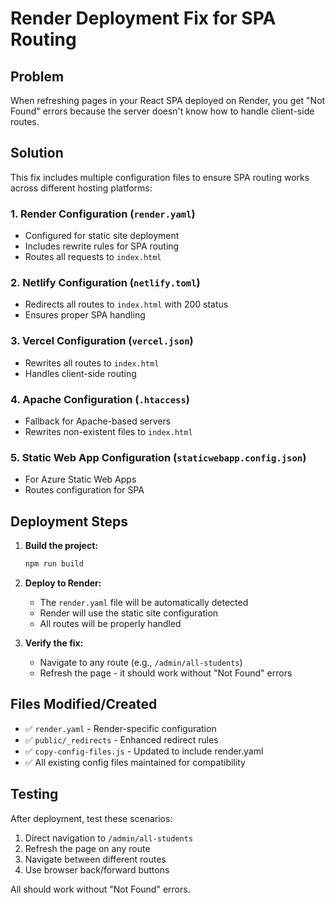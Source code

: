 # Render Deployment Fix for SPA Routing

## Problem
When refreshing pages in your React SPA deployed on Render, you get "Not Found" errors because the server doesn't know how to handle client-side routes.

## Solution
This fix includes multiple configuration files to ensure SPA routing works across different hosting platforms:

### 1. Render Configuration (`render.yaml`)
- Configured for static site deployment
- Includes rewrite rules for SPA routing
- Routes all requests to `index.html`

### 2. Netlify Configuration (`netlify.toml`)
- Redirects all routes to `index.html` with 200 status
- Ensures proper SPA handling

### 3. Vercel Configuration (`vercel.json`)
- Rewrites all routes to `index.html`
- Handles client-side routing

### 4. Apache Configuration (`.htaccess`)
- Fallback for Apache-based servers
- Rewrites non-existent files to `index.html`

### 5. Static Web App Configuration (`staticwebapp.config.json`)
- For Azure Static Web Apps
- Routes configuration for SPA

## Deployment Steps

1. **Build the project:**
   ```bash
   npm run build
   ```

2. **Deploy to Render:**
   - The `render.yaml` file will be automatically detected
   - Render will use the static site configuration
   - All routes will be properly handled

3. **Verify the fix:**
   - Navigate to any route (e.g., `/admin/all-students`)
   - Refresh the page - it should work without "Not Found" errors

## Files Modified/Created

- ✅ `render.yaml` - Render-specific configuration
- ✅ `public/_redirects` - Enhanced redirect rules
- ✅ `copy-config-files.js` - Updated to include render.yaml
- ✅ All existing config files maintained for compatibility

## Testing

After deployment, test these scenarios:
1. Direct navigation to `/admin/all-students`
2. Refresh the page on any route
3. Navigate between different routes
4. Use browser back/forward buttons

All should work without "Not Found" errors.
